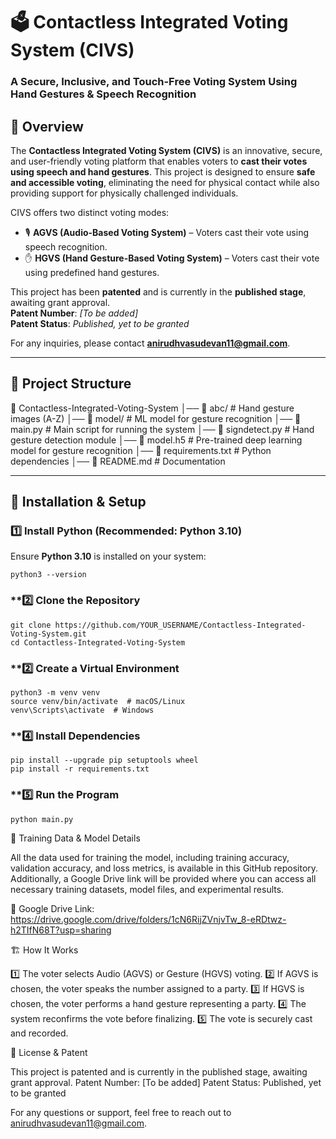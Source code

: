 # 🗳️ Contactless Integrated Voting System (CIVS)

### **A Secure, Inclusive, and Touch-Free Voting System Using Hand Gestures & Speech Recognition**

## 📌 **Overview**
The **Contactless Integrated Voting System (CIVS)** is an innovative, secure, and user-friendly voting platform that enables voters to **cast their votes using speech and hand gestures**. This project is designed to ensure **safe and accessible voting**, eliminating the need for physical contact while also providing support for physically challenged individuals.

CIVS offers two distinct voting modes:
- 🎙️ **AGVS (Audio-Based Voting System)** – Voters cast their vote using speech recognition.
- ✋ **HGVS (Hand Gesture-Based Voting System)** – Voters cast their vote using predefined hand gestures.

This project has been **patented** and is currently in the **published stage**, awaiting grant approval.  
**Patent Number**: *[To be added]*  
**Patent Status**: *Published, yet to be granted*  

For any inquiries, please contact **anirudhvasudevan11@gmail.com**.

---

## 📂 **Project Structure**
📁 Contactless-Integrated-Voting-System
│── 📁 abc/                     # Hand gesture images (A-Z)
│── 📁 model/                   # ML model for gesture recognition
│── 📄 main.py                  # Main script for running the system
│── 📄 signdetect.py            # Hand gesture detection module
│── 📄 model.h5                 # Pre-trained deep learning model for gesture recognition
│── 📄 requirements.txt         # Python dependencies
│── 📄 README.md                # Documentation

---

## 🔧 **Installation & Setup**
### **1️⃣ Install Python (Recommended: Python 3.10)**
Ensure **Python 3.10** is installed on your system:
```
python3 --version

```
### **2️⃣ Clone the Repository
```
git clone https://github.com/YOUR_USERNAME/Contactless-Integrated-Voting-System.git
cd Contactless-Integrated-Voting-System
```

### **2️⃣ Create a Virtual Environment
```
python3 -m venv venv
source venv/bin/activate  # macOS/Linux
venv\Scripts\activate  # Windows
```
### **4️⃣ Install Dependencies
```
pip install --upgrade pip setuptools wheel
pip install -r requirements.txt

```
### **5️⃣ Run the Program
```
python main.py
```



📂 Training Data & Model Details

All the data used for training the model, including training accuracy, validation accuracy, and loss metrics, is available in this GitHub repository. Additionally, a Google Drive link will be provided where you can access all necessary training datasets, model files, and experimental results.

🔗 Google Drive Link: https://drive.google.com/drive/folders/1cN6RijZVnjvTw_8-eRDtwz-h2TIfN68T?usp=sharing



🏗️ How It Works

1️⃣ The voter selects Audio (AGVS) or Gesture (HGVS) voting.
2️⃣ If AGVS is chosen, the voter speaks the number assigned to a party.
3️⃣ If HGVS is chosen, the voter performs a hand gesture representing a party.
4️⃣ The system reconfirms the vote before finalizing.
5️⃣ The vote is securely cast and recorded.


📄 License & Patent

This project is patented and is currently in the published stage, awaiting grant approval.
Patent Number: [To be added]
Patent Status: Published, yet to be granted

For any questions or support, feel free to reach out to anirudhvasudevan11@gmail.com.
